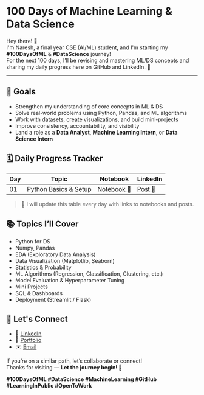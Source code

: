 # 100 Days of Machine Learning & Data Science

Hey there! 👋  
I'm Naresh, a final year CSE (AI/ML) student, and I'm starting my **#100DaysOfML** & **#DataScience** journey!  
For the next 100 days, I’ll be revising and mastering ML/DS concepts and sharing my daily progress here on GitHub and LinkedIn. 🚀

---

## 🎯 Goals

- Strengthen my understanding of core concepts in ML & DS  
- Solve real-world problems using Python, Pandas, and ML algorithms  
- Work with datasets, create visualizations, and build mini-projects  
- Improve consistency, accountability, and visibility  
- Land a role as a **Data Analyst**, **Machine Learning Intern**, or **Data Science Intern**


## 🗓️ Daily Progress Tracker

| Day | Topic | Notebook | LinkedIn |
|-----|-------|----------|----------|
| 01 | Python Basics & Setup | [Notebook 🔗](https://github.com/venkatanaresh4285/100Days-Of-ML/blob/main/Basics_Of_Python.ipynb) | [Post 🔗]() 

> 📌 I will update this table every day with links to notebooks and posts.

## 📚 Topics I’ll Cover

- Python for DS
- Numpy, Pandas
- EDA (Exploratory Data Analysis)
- Data Visualization (Matplotlib, Seaborn)
- Statistics & Probability
- ML Algorithms (Regression, Classification, Clustering, etc.)
- Model Evaluation & Hyperparameter Tuning
- Mini Projects
- SQL & Dashboards
- Deployment (Streamlit / Flask)

## 📌 Let's Connect

- 🔗 [LinkedIn](https://www.linkedin.com/in/nandarapu-venkata-naresh/)
- 📂 [Portfolio](https://venkatanaresh4285.github.io/venkatanaresh4285/)
- ✉️ [Email](mailto:venkatanaresh578@gmail.com)

If you’re on a similar path, let’s collaborate or connect!  
Thanks for visiting — **Let the journey begin! 💪**

**#100DaysOfML #DataScience #MachineLearning #GitHub #LearningInPublic #OpenToWork**
